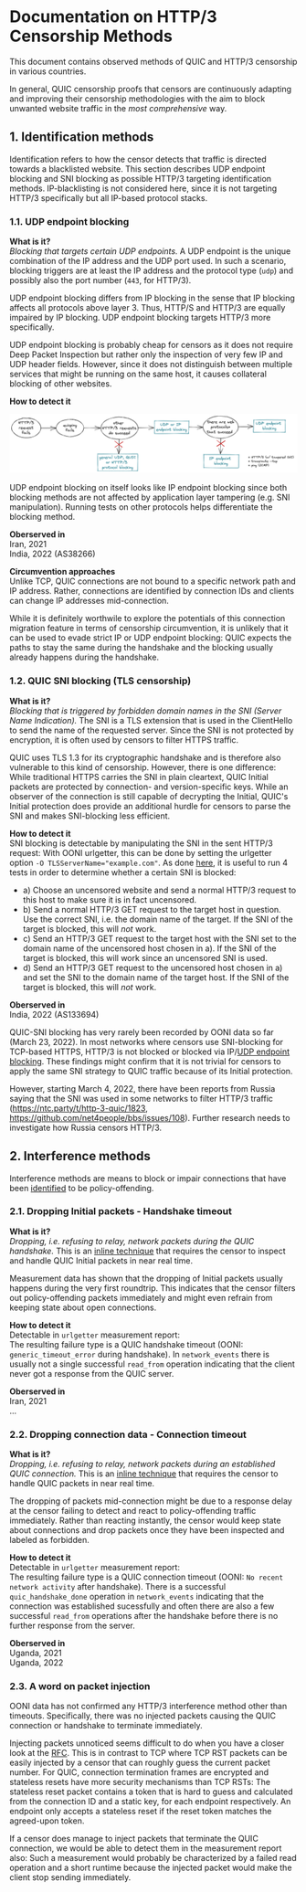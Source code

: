 # Documentation on HTTP/3 Censorship Methods

This document contains observed methods of QUIC and HTTP/3 censorship in various countries.

In general, QUIC censorship proofs that censors are continuously adapting and improving their censorship methodologies with the aim to block unwanted website traffic in the *most comprehensive* way. 

## 1. Identification methods
Identification refers to how the censor detects that traffic is directed towards a blacklisted website. This section describes UDP endpoint blocking and SNI blocking as possible HTTP/3 targeting identification methods. IP-blacklisting is not considered here, since it is not targeting HTTP/3 specifically but all IP-based protocol stacks.


### 1.1. UDP endpoint blocking

**What is it?** <br/>
*Blocking that targets certain UDP endpoints.* A UDP endpoint is the unique combination of the IP address and the UDP port used. 
In such a scenario, blocking triggers are at least the IP address and the protocol type (`udp`) and possibly also the 
port number (`443`, for HTTP/3).

UDP endpoint blocking differs from IP blocking in the sense that IP blocking affects all protocols above layer 3. Thus, HTTP/S and HTTP/3 are equally impaired by IP blocking. UDP endpoint blocking targets HTTP/3 more specifically.

UDP endpoint blocking is probably cheap for censors as it does not require Deep Packet Inspection but rather only the inspection of very few IP and UDP header fields. However, since it does not distinguish between multiple services that might be running on the same host, it causes collateral blocking of other websites.

**How to detect it**<br/>

<img src="images/detect_udp_endpoint_blocking_quer.png" alt="decision tree udp endpoint blocking"/>

UDP endpoint blocking on itself looks like IP endpoint blocking since both blocking methods are not affected by application layer tampering (e.g. SNI manipulation). Running tests on other protocols helps differentiate the blocking method. <br/>

**Oberserved in**<br/>
Iran, 2021 <br/>
India, 2022 (AS38266)

**Circumvention approaches**<br/>
Unlike TCP, QUIC connections are not bound to a specific network path and IP address. Rather, connections are identified by connection IDs and clients can change IP addresses mid-connection. 

While it is definitely worthwile to explore the potentials of this connection migration feature in terms of censorship circumvention, it is unlikely that it can be used to evade strict IP or UDP endpoint blocking: QUIC expects the paths to stay the same during the handshake and the blocking usually already happens during the handshake.

### 1.2. QUIC SNI blocking (TLS censorship)

**What is it?**</br>
*Blocking that is triggered by forbidden domain names in the SNI (Server Name Indication).* The SNI is a TLS extension that is used in the ClientHello to send the name of the requested server. Since the SNI is not protected by encryption, it is often used by censors to filter HTTPS traffic. 

QUIC uses TLS 1.3 for its cryptographic handshake and is therefore also vulnerable to this kind of censorship. However, there is one difference: While traditional HTTPS carries the SNI in plain cleartext, QUIC Initial packets are protected by connection- and version-specific keys. While an observer of the connection is still capable of decrypting the Initial, QUIC's Initial protection does provide an additional hurdle for censors to parse the SNI and makes SNI-blocking less efficient. 

**How to detect it**<br/>
SNI blocking is detectable by manipulating the SNI in the sent HTTP/3 request: With OONI urlgetter, this can be done by setting the urlgetter option ```-O TLSServerName="example.com"```.
As done [here](https://ooni.org/post/2020-tls-blocking-india/), it is useful to run 4 tests in order to determine whether a certain SNI is blocked:
* a) Choose an uncensored website and send a normal HTTP/3 request to this host to make sure it is in fact uncensored.
* b) Send a normal HTTP/3 GET request to the target host in question. Use the correct SNI, i.e. the domain name of the target. If the SNI of the target is blocked, this will *not* work.
* c) Send an HTTP/3 GET request to the target host with the SNI set to the domain name of the uncensored host chosen in a). If the SNI of the target is blocked, this will work since an uncensored SNI is used.
* d) Send an HTTP/3 GET request to the uncensored host chosen in a) and set the SNI to the domain name of the target host. If the SNI of the target is blocked, this will *not* work.


**Oberserved in**<br/>
India, 2022 (AS133694) <br/>

QUIC-SNI blocking has very rarely been recorded by OONI data so far (March 23, 2022). In most networks where censors use SNI-blocking for TCP-based HTTPS, HTTP/3 is not blocked or blocked via IP/[UDP endpoint blocking](#11-udp-endpoint-blocking). These findings might confirm that it is not trivial for censors to apply the same SNI strategy to QUIC traffic because of its Initial protection.

However, starting March 4, 2022, there have been reports from Russia saying that the SNI was used in some networks to filter HTTP/3 traffic (https://ntc.party/t/http-3-quic/1823, https://github.com/net4people/bbs/issues/108). Further research needs to investigate how Russia censors HTTP/3.


## 2. Interference methods
Interference methods are means to block or impair connections that have been [identified](#1-identification-methods) to be policy-offending.

### 2.1. Dropping Initial packets - Handshake timeout
**What is it?**</br>
*Dropping, i.e. refusing to relay, network packets during the QUIC handshake.*
This is an [inline technique](https://datatracker.ietf.org/doc/html/draft-irtf-pearg-censorship-05#section-5.2.2) that requires the censor to inspect and handle QUIC Initial packets in near real time.

Measurement data has shown that the dropping of Initial packets usually happens during the very first roundtrip. This indicates that the censor filters out policy-offending packets immediately and might even refrain from keeping state about open connections.

**How to detect it**<br/>
Detectable in ```urlgetter``` measurement report: <br/>
The resulting failure type is a QUIC handshake timeout (OONI: ```generic_timeout_error``` during handshake). In ```network_events``` there is usually not a single successful ```read_from``` operation indicating that the client never got a response from the QUIC server.

**Oberserved in**<br/>
Iran, 2021 <br/>
...


### 2.2. Dropping connection data - Connection timeout
**What is it?**</br>
*Dropping, i.e. refusing to relay, network packets during an established QUIC connection.*
This is an [inline technique](https://datatracker.ietf.org/doc/html/draft-irtf-pearg-censorship-05#section-5.2.2) that requires the censor to handle QUIC packets in near real time.

The dropping of packets mid-connection might be due to a response delay at the censor failing to detect and react to policy-offending traffic immediately. Rather than reacting instantly, the censor would keep state about connections and drop packets once they have been inspected and labeled as forbidden.

**How to detect it**<br/>
Detectable in ```urlgetter``` measurement report: <br/>
The resulting failure type is a QUIC connection timeout (OONI: ```No recent network activity``` after handshake). There is a successful ```quic_handshake_done``` operation in ```network_events``` indicating that the connection was established sucessfully and often there are also a few successful ```read_from``` operations after the handshake before there is no further response from the server.

**Oberserved in**<br/>
Uganda, 2021 <br/>
Uganda, 2022

### 2.3. A word on packet injection
OONI data has not confirmed any HTTP/3 interference method other than timeouts. Specifically, there was no injected packets causing the QUIC connection or handshake to terminate immediately. 

Injecting packets unnoticed seems difficult to do when you have a closer look at the [RFC](). This is in contrast to TCP where TCP RST packets can be easily injected by a censor that can roughly guess the current packet number. For QUIC, connection termination frames are encrypted and stateless resets have more security mechanisms than TCP RSTs: The stateless reset packet contains a token that is hard to guess and calculated from the connection ID and a static key, for each endpoint respectively. An endpoint only accepts a stateless reset if the reset token matches the agreed-upon token.

If a censor does manage to inject packets that terminate the QUIC connection, we would be able to detect them in the measurement report also: Such a measurement would probably be characterized by a failed read operation and a short runtime because the injected packet would make the client stop sending immediately.